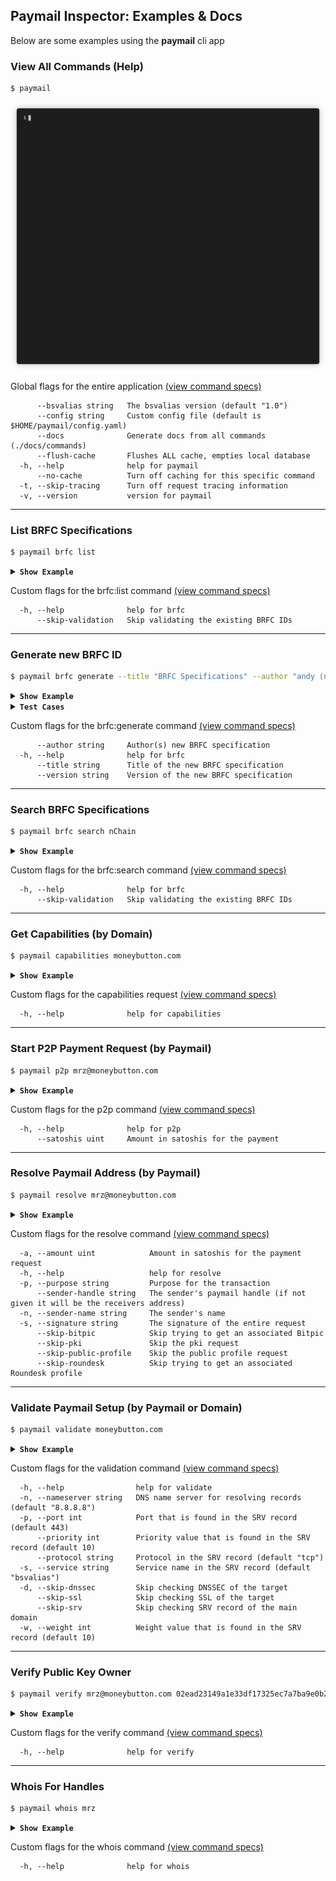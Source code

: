 ## Paymail Inspector: Examples & Docs
Below are some examples using the **paymail** cli app

### View All Commands (Help)
```bash
$ paymail
```
<img src="../.github/IMAGES/help-command.gif?raw=true&v=7" alt="Help Command">

Global flags for the entire application [(view command specs)](commands/paymail.md)
```
      --bsvalias string   The bsvalias version (default "1.0")
      --config string     Custom config file (default is $HOME/paymail/config.yaml)
      --docs              Generate docs from all commands (./docs/commands)
      --flush-cache       Flushes ALL cache, empties local database
  -h, --help              help for paymail
      --no-cache          Turn off caching for this specific command
  -t, --skip-tracing      Turn off request tracing information
  -v, --version           version for paymail
```

___


### List BRFC Specifications
```bash
$ paymail brfc list
```
<details>
<summary><strong><code>Show Example</code></strong></summary>

<img src="../.github/IMAGES/brfc-list-command.gif?raw=true&v=7" alt="BRFC List Command">
</details>

Custom flags for the brfc:list command [(view command specs)](commands/paymail_brfc.md)
```
  -h, --help              help for brfc
      --skip-validation   Skip validating the existing BRFC IDs
```

___

### Generate new BRFC ID
```bash
$ paymail brfc generate --title "BRFC Specifications" --author "andy (nChain)" --version 1
```
<details>
<summary><strong><code>Show Example</code></strong></summary>

<img src="../.github/IMAGES/brfc-generate-command.gif?raw=true&v=7" alt="BRFC Generate Command">
</details>

<details>
<summary><strong><code>Test Cases</code></strong></summary>

Expected ID: `57dd1f54fc67`
```bash
$ paymail brfc generate --title "BRFC Specifications" --author "andy (nChain)" --version 1
```

Expected ID: `74524c4d6274`
```bash
$ paymail brfc generate --title "bsvalias Payment Addressing (PayTo Protocol Prefix)" --author "andy (nChain)" --version 1
```

Expected ID: `0036f9b8860f`
```bash
$ paymail brfc generate --title "bsvalias Integration with Simplified Payment Protocol" --author "andy (nChain)" --version 1
```

</details>

Custom flags for the brfc:generate command [(view command specs)](commands/paymail_brfc.md)
```
      --author string     Author(s) new BRFC specification
  -h, --help              help for brfc
      --title string      Title of the new BRFC specification
      --version string    Version of the new BRFC specification
```

___

### Search BRFC Specifications
```bash
$ paymail brfc search nChain
```
<details>
<summary><strong><code>Show Example</code></strong></summary>

<img src="../.github/IMAGES/brfc-search-command.gif?raw=true&v=7" alt="BRFC Search Command">
</details>


Custom flags for the brfc:search command [(view command specs)](commands/paymail_brfc.md)
```
  -h, --help              help for brfc
      --skip-validation   Skip validating the existing BRFC IDs
```

___

### Get Capabilities (by Domain)
```bash
$ paymail capabilities moneybutton.com
```
<details>
<summary><strong><code>Show Example</code></strong></summary>

<img src="../.github/IMAGES/capabilities-command.gif?raw=true&v=7" alt="Capabilities Command">
</details>

Custom flags for the capabilities request [(view command specs)](commands/paymail_capabilities.md)
```
  -h, --help              help for capabilities
```

___

### Start P2P Payment Request (by Paymail)
```bash
$ paymail p2p mrz@moneybutton.com
```
<details>
<summary><strong><code>Show Example</code></strong></summary>

<img src="../.github/IMAGES/p2p-command.gif?raw=true&v=7" alt="P2P Command">
</details>

Custom flags for the p2p command [(view command specs)](commands/paymail_p2p.md)
```
  -h, --help              help for p2p
      --satoshis uint     Amount in satoshis for the payment
```

___

### Resolve Paymail Address (by Paymail)
```bash
$ paymail resolve mrz@moneybutton.com
```
<details>
<summary><strong><code>Show Example</code></strong></summary>

<img src="../.github/IMAGES/resolve-command.gif?raw=true&v=7" alt="Resolve Command">
</details>

Custom flags for the resolve command [(view command specs)](commands/paymail_resolve.md)
```
  -a, --amount uint            Amount in satoshis for the payment request
  -h, --help                   help for resolve
  -p, --purpose string         Purpose for the transaction
      --sender-handle string   The sender's paymail handle (if not given it will be the receivers address)
  -n, --sender-name string     The sender's name
  -s, --signature string       The signature of the entire request
      --skip-bitpic            Skip trying to get an associated Bitpic
      --skip-pki               Skip the pki request
      --skip-public-profile    Skip the public profile request
      --skip-roundesk          Skip trying to get an associated Roundesk profile
```

___

### Validate Paymail Setup (by Paymail or Domain)
```bash
$ paymail validate moneybutton.com
```
<details>
<summary><strong><code>Show Example</code></strong></summary>

<img src="../.github/IMAGES/validate-command.gif?raw=true&v=7" alt="Validate Command">
</details>

Custom flags for the validation command [(view command specs)](commands/paymail_validate.md)
```
  -h, --help                help for validate
  -n, --nameserver string   DNS name server for resolving records (default "8.8.8.8")
  -p, --port int            Port that is found in the SRV record (default 443)
      --priority int        Priority value that is found in the SRV record (default 10)
      --protocol string     Protocol in the SRV record (default "tcp")
  -s, --service string      Service name in the SRV record (default "bsvalias")
  -d, --skip-dnssec         Skip checking DNSSEC of the target
      --skip-ssl            Skip checking SSL of the target
      --skip-srv            Skip checking SRV record of the main domain
  -w, --weight int          Weight value that is found in the SRV record (default 10)
```

___

### Verify Public Key Owner
```bash
$ paymail verify mrz@moneybutton.com 02ead23149a1e33df17325ec7a7ba9e0b20c674c57c630f527d69b866aa9b65b10
```
<details>
<summary><strong><code>Show Example</code></strong></summary>

<img src="../.github/IMAGES/verify-command.gif?raw=true&v=7" alt="Verify Command">
</details>

Custom flags for the verify command [(view command specs)](commands/paymail_verify.md)
```
  -h, --help              help for verify
```

___

### Whois For Handles
```bash
$ paymail whois mrz
```
<details>
<summary><strong><code>Show Example</code></strong></summary>

<img src="../.github/IMAGES/whois-command.gif?raw=true&v=7" alt="Whois Command">
</details>

Custom flags for the whois command [(view command specs)](commands/paymail_whois.md)
```
  -h, --help              help for whois
```